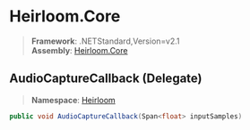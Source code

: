 # Heirloom.Core

> **Framework**: .NETStandard,Version=v2.1  
> **Assembly**: [Heirloom.Core][0]

## AudioCaptureCallback (Delegate)

> **Namespace**: [Heirloom][0]

```cs
public void AudioCaptureCallback(Span<float> inputSamples)
```

[0]: ../../Heirloom.Core.md

